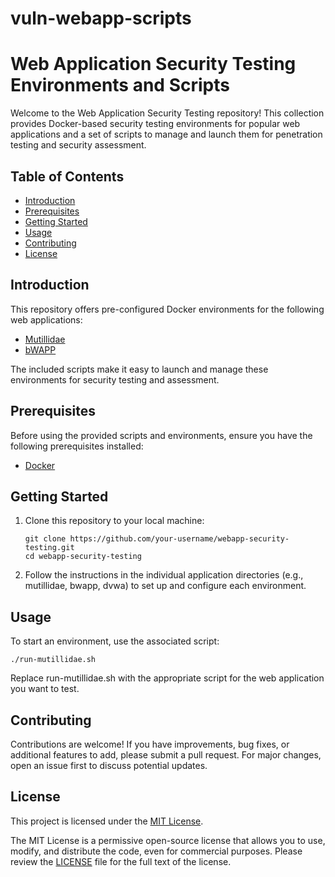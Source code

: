 # vuln-webapp-scripts
# Web Application Security Testing Environments and Scripts

Welcome to the Web Application Security Testing repository! This collection provides Docker-based security testing environments for popular web applications and a set of scripts to manage and launch them for penetration testing and security assessment.

## Table of Contents
- [Introduction](#introduction)
- [Prerequisites](#prerequisites)
- [Getting Started](#getting-started)
- [Usage](#usage)
- [Contributing](#contributing)
- [License](#license)

<a name="introduction"></a>
## Introduction

This repository offers pre-configured Docker environments for the following web applications:
- [Mutillidae](https://github.com/webpwnized/mutillidae)
- [bWAPP](https://github.com/ethicalhack3r/bWAPP)

The included scripts make it easy to launch and manage these environments for security testing and assessment.

<a name="prerequisites"></a>
## Prerequisites

Before using the provided scripts and environments, ensure you have the following prerequisites installed:
- [Docker](https://www.docker.com/get-started)

<a name="getting-started"></a>
## Getting Started

1. Clone this repository to your local machine:

   ```
   git clone https://github.com/your-username/webapp-security-testing.git
   cd webapp-security-testing
   ```

2. Follow the instructions in the individual application directories (e.g., mutillidae, bwapp, dvwa) to set up and configure each environment.

<a name="usage"></a>
## Usage

To start an environment, use the associated script:

```
./run-mutillidae.sh
```

Replace run-mutillidae.sh with the appropriate script for the web application you want to test.

<a name="contributing"></a>
## Contributing

Contributions are welcome! If you have improvements, bug fixes, or additional features to add, please submit a pull request. For major changes, open an issue first to discuss potential updates.

<a name="license"></a>
## License

This project is licensed under the [MIT License](LICENSE).

The MIT License is a permissive open-source license that allows you to use, modify, and distribute the code, even for commercial purposes. Please review the [LICENSE](LICENSE) file for the full text of the license.


